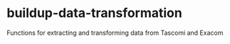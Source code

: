 # buildup-data-transformation
Functions for extracting and transforming data from Tascomi and Exacom
